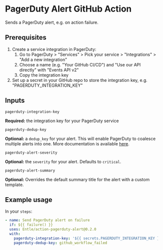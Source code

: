 # PagerDuty Alert GitHub Action
Sends a PagerDuty alert, e.g. on action failure.

## Prerequisites

1. Create a service integration in PagerDuty:
    1. Go to PagerDuty > "Services" > Pick your service > "Integrations" > "Add a new integration"
    2. Choose a name (e.g. "Your GitHub CI/CD") and "Use our API directly" with "Events API v2"
    3. Copy the integration key
2. Set up a secret in your GitHub repo to store the integration key, e.g. "PAGERDUTY_INTEGRATION_KEY"

## Inputs

`pagerduty-integration-key`

**Required:** the integration key for your PagerDuty service

`pagerduty-dedup-key`

**Optional:** a `dedup_key` for your alert. This will enable PagerDuty to coalesce multiple alerts into one.
More documentation is available [here](https://developer.pagerduty.com/docs/events-api-v2/trigger-events/).

`pagerduty-alert-severity`

**Optional:** the `severity` for your alert. Defaults to `critical`.

`pagerduty-alert-summary`

**Optional:** Overrides the default summary title for the alert with a custom template.

## Example usage

In your `steps`:

```yaml
- name: Send PagerDuty alert on failure
  if: ${{ failure() }}
  uses: Entle/action-pagerduty-alert@0.2.0
  with:
    pagerduty-integration-key: '${{ secrets.PAGERDUTY_INTEGRATION_KEY }}'
    pagerduty-dedup-key: github_workflow_failed
```
